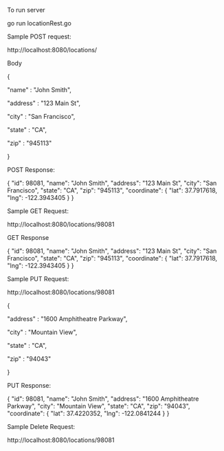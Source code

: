 To run server

go run locationRest.go

Sample POST request:

http://localhost:8080/locations/

Body

{

   "name" : "John Smith",

   "address" : "123 Main St",

   "city" : "San Francisco",

   "state" : "CA",

   "zip" : "945113"

}

POST Response:

{
  "id": 98081,
  "name": "John Smith",
  "address": "123 Main St",
  "city": "San Francisco",
  "state": "CA",
  "zip": "945113",
  "coordinate": {
    "lat": 37.7917618,
    "lng": -122.3943405
  }
}

Sample GET Request:

http://localhost:8080/locations/98081

GET Response

{
  "id": 98081,
  "name": "John Smith",
  "address": "123 Main St",
  "city": "San Francisco",
  "state": "CA",
  "zip": "945113",
  "coordinate": {
    "lat": 37.7917618,
    "lng": -122.3943405
  }
}

Sample PUT Request:

http://localhost:8080/locations/98081

{

   "address" : "1600 Amphitheatre Parkway",

   "city" : "Mountain View",

   "state" : "CA",

   "zip" : "94043"

}

PUT Response:

{
  "id": 98081,
  "name": "John Smith",
  "address": "1600 Amphitheatre Parkway",
  "city": "Mountain View",
  "state": "CA",
  "zip": "94043",
  "coordinate": {
    "lat": 37.4220352,
    "lng": -122.0841244
  }
}

Sample Delete Request:

http://localhost:8080/locations/98081
